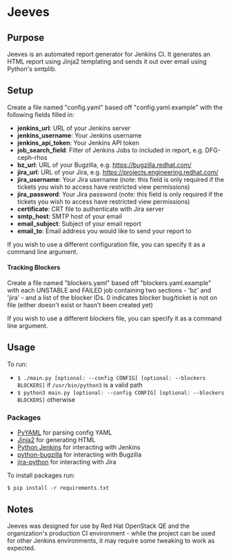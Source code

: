 # Jeeves

## Purpose
Jeeves is an automated report generator for Jenkins CI. It generates an HTML report using Jinja2 templating and sends it out over email using Python's smtplib.

## Setup
Create a file named "config.yaml" based off "config.yaml.example" with the following fields filled in:
- **jenkins_url**: URL of your Jenkins server
- **jenkins_username**: Your Jenkins username
- **jenkins_api_token**: Your Jenkins API token
- **job_search_field**: Filter of Jenkins Jobs to included in report, e.g. DFG-ceph-rhos
- **bz_url**: URL of your Bugzilla, e.g. https://bugzilla.redhat.com/
- **jira_url**: URL of your Jira, e.g. https://projects.engineering.redhat.com/
- **jira_username**: Your Jira username (note: this field is only required if the tickets you wish to access have restricted view permissions)
- **jira_password**: Your Jira password (note: this field is only required if the tickets you wish to access have restricted view permissions)
- **certificate**: CRT file to authenticate with Jira server
- **smtp_host**: SMTP host of your email
- **email_subject**: Subject of your email report
- **email_to**: Email address you would like to send your report to

If you wish to use a different configuration file, you can specify it as a command line argument.

#### Tracking Blockers
Create a file named "blockers.yaml" based off "blockers.yaml.example" with each UNSTABLE and FAILED job containing two sections - 'bz' and 'jira' - and a list of the blocker IDs. 0 indicates blocker bug/ticket is not on file (either doesn't exist or hasn't been created yet)

If you wish to use a different blockers file, you can specify it as a command line argument.

## Usage
To run:
- `$ ./main.py [optional: --config CONFIG] [optional: --blockers BLOCKERS]` if `/usr/bin/python3` is a valid path
- `$ python3 main.py [optional: --config CONFIG] [optional: --blockers BLOCKERS]` otherwise

### Packages
- [PyYAML](https://pyyaml.org/) for parsing config YAML
- [Jinja2](https://jinja.palletsprojects.com/en/2.10.x/) for generating HTML
- [Python Jenkins](https://python-jenkins.readthedocs.io/en/latest/) for interacting with Jenkins
- [python-bugzilla](https://github.com/python-bugzilla/python-bugzilla) for interacting with Bugzilla
- [jira-python](https://jira.readthedocs.io/en/master/index.html) for interacting with Jira

To install packages run:

`$ pip install -r requirements.txt`

## Notes
Jeeves was designed for use by Red Hat OpenStack QE and the organization's production CI environment - while the project can be used for other Jenkins environments, it may require some tweaking to work as expected.
